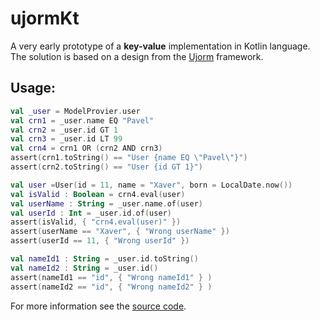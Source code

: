 # ujormKt

A very early prototype of a **key-value** implementation in Kotlin language.
The solution is based on a design from the [Ujorm](https://pponec.github.io/ujorm/www/index.html) framework.

## Usage:

```kotlin
val _user = ModelProvier.user
val crn1 = _user.name EQ "Pavel"
val crn2 = _user.id GT 1
val crn3 = _user.id LT 99
val crn4 = crn1 OR (crn2 AND crn3)
assert(crn1.toString() == "User {name EQ \"Pavel\"}")
assert(crn2.toString() == "User {id GT 1}")

val user =User(id = 11, name = "Xaver", born = LocalDate.now())
val isValid : Boolean = crn4.eval(user)
val userName : String = _user.name.of(user)
val userId : Int = _user.id.of(user)
assert(isValid, { "crn4.eval(user)" })
assert(userName == "Xaver", { "Wrong userName" })
assert(userId == 11, { "Wrong userId" })

val nameId1 : String = _user.id.toString()
val nameId2 : String = _user.id()
assert(nameId1 == "id", { "Wrong nameId1" } )
assert(nameId2 == "id", { "Wrong nameId2" } )
``````



For more information see the 
[source code](https://github.com/pponec/ujormKt/blob/main/src/main/java/org/ujorm/kotlin/Demo.kt).